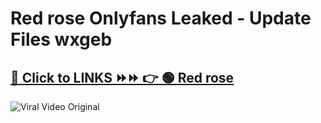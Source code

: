 
 # Red rose Onlyfans Leaked - Update Files wxgeb

## <h2><a href="https://clipsfans.com/Red_rose&ref=git">🔗 Click to LINKS ⏩⏩ 👉 🟢 Red rose </a></h2>

<a href="https://clipsfans.com/Red_rose&ref=git" rel="nofollow" data-target="animated-image.originalLink"><img src="https://i.ibb.co.com/xMMVF88/686577567.gif" alt="Viral Video Original" style="max-width: 100%; display: inline-block;" data-target="animated-image.originalImage"></a>

